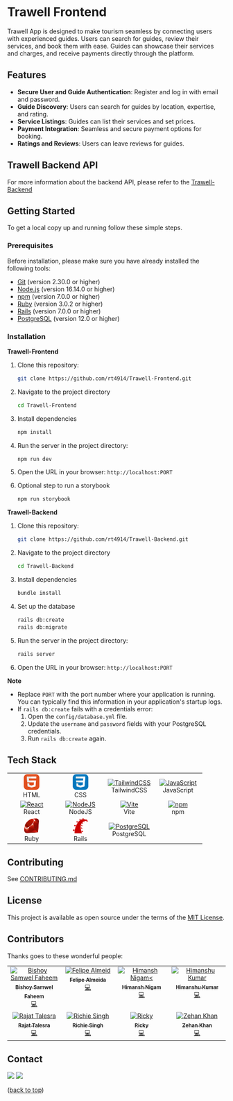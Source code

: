 <div id="top"></div>

# Trawell Frontend

Trawell App is designed to make tourism seamless by connecting users with experienced guides. Users can search for guides, review their services, and book them with ease. Guides can showcase their services and charges, and receive payments directly through the platform.

## Features

-   **Secure User and Guide Authentication**: Register and log in with email and password.
-   **Guide Discovery**: Users can search for guides by location, expertise, and rating.
-   **Service Listings**: Guides can list their services and set prices.
-   **Payment Integration**: Seamless and secure payment options for booking.
-   **Ratings and Reviews**: Users can leave reviews for guides.

## Trawell Backend API

For more information about the backend API, please refer to the [Trawell-Backend](https://github.com/rt4914/Trawell-Backend)

## Getting Started

To get a local copy up and running follow these simple steps.

### Prerequisites

Before installation, please make sure you have already installed the following tools:

-   [Git](https://git-scm.com/downloads) (version 2.30.0 or higher)
-   [Node.js](https://nodejs.org/en/download/) (version 16.14.0 or higher)
-   [npm](https://docs.npmjs.com/downloading-and-installing-node-js-and-npm) (version 7.0.0 or higher)
-   [Ruby](https://www.ruby-lang.org/en/downloads/) (version 3.0.2 or higher)
-   [Rails](https://rubyonrails.org/) (version 7.0.0 or higher)
-   [PostgreSQL](https://www.postgresql.org/download/) (version 12.0 or higher)

### Installation

**Trawell-Frontend**

1. Clone this repository:

    ```bash
    git clone https://github.com/rt4914/Trawell-Frontend.git
    ```

2. Navigate to the project directory

    ```bash
    cd Trawell-Frontend
    ```

3. Install dependencies

    ```bash
    npm install
    ```

4. Run the server in the project directory:

    ```bash
    npm run dev
    ```

5. Open the URL in your browser: `http://localhost:PORT`

6. Optional step to run a storybook

    ```bash
    npm run storybook
    ```

**Trawell-Backend**

1. Clone this repository:

    ```bash
    git clone https://github.com/rt4914/Trawell-Backend.git
    ```

2. Navigate to the project directory

    ```bash
    cd Trawell-Backend
    ```

3. Install dependencies

    ```bash
    bundle install
    ```

4. Set up the database

    ```bash
    rails db:create
    rails db:migrate
    ```

5. Run the server in the project directory:

    ```bash
    rails server
    ```

6. Open the URL in your browser: `http://localhost:PORT`

**Note**

-   Replace `PORT` with the port number where your application is running. You can typically find this information in your application's startup logs.
-   If `rails db:create` fails with a credentials error:
    1. Open the `config/database.yml` file.
    2. Update the `username` and `password` fields with your PostgreSQL credentials.
    3. Run `rails db:create` again.

## Tech Stack

<table>
  <tbody>
    <tr>
      <td align="center" width="25%">
        <a href="https://developer.mozilla.org/en-US/docs/Web/HTML" target="_blank" rel="noreferrer"><img src="https://raw.githubusercontent.com/tandpfun/skill-icons/65dea6c4eaca7da319e552c09f4cf5a9a8dab2c8/icons/HTML.svg" width="36" height="36" alt="HTML" /></a>
        <br>HTML
      </td>
      <td align="center" width="25%">
        <a href="https://developer.mozilla.org/en-US/docs/Web/CSS" target="_blank" rel="noreferrer"><img src="https://raw.githubusercontent.com/tandpfun/skill-icons/65dea6c4eaca7da319e552c09f4cf5a9a8dab2c8/icons/CSS.svg" width="36" height="36" alt="CSS" /></a>
        <br>CSS
      </td>
      <td align="center" width="25%">
        <a href="https://tailwindcss.com/" target="_blank" rel="noreferrer"><img src="https://raw.githubusercontent.com/danielcranney/readme-generator/main/public/icons/skills/tailwindcss-colored.svg" width="36" height="36" alt="TailwindCSS" /></a>
        <br>TailwindCSS
      </td>
      <td align="center" width="25%">
        <a href="https://developer.mozilla.org/en-US/docs/Web/JavaScript" target="_blank" rel="noreferrer"><img src="https://raw.githubusercontent.com/danielcranney/readme-generator/main/public/icons/skills/javascript-colored.svg" width="36" height="36" alt="JavaScript" /></a>
        <br>JavaScript
      </td>
    </tr>
    <tr>
      <td align="center" width="25%">
        <a href="https://reactjs.org/" target="_blank" rel="noreferrer"><img src="https://raw.githubusercontent.com/danielcranney/readme-generator/main/public/icons/skills/react-colored.svg" width="36" height="36" alt="React" /></a>
        <br>React
      </td>
      <td align="center" width="25%">
        <a href="https://nodejs.org/en/" target="_blank" rel="noreferrer"><img src="https://raw.githubusercontent.com/danielcranney/readme-generator/main/public/icons/skills/nodejs-colored.svg" width="36" height="36" alt="NodeJS" /></a>
        <br>NodeJS
      </td>
      <td align="center" width="25%">
        <a href="https://vitejs.dev/" target="_blank" rel="noreferrer"><img src="https://raw.githubusercontent.com/danielcranney/profileme-dev/3fc3595593bc992e6febba6580d6c9571f5e625f/public/icons/skills/vite-colored.svg" width="36" height="36" alt="Vite" /></a>
        <br>Vite
      </td>
      <td align="center" width="25%">
        <a href="https://www.npmjs.com/" target="_blank" rel="noreferrer"><img src="https://raw.githubusercontent.com/tandpfun/skill-icons/65dea6c4eaca7da319e552c09f4cf5a9a8dab2c8/icons/Npm-Light.svg" width="36" height="36" alt="npm" /></a>
        <br>npm
      </td>
    </tr>
    <tr>
      <td align="center" width="25%">
        <a href="https://www.ruby-lang.org/" target="_blank" rel="noreferrer"><img src="https://raw.githubusercontent.com/devicons/devicon/6910f0503efdd315c8f9b858234310c06e04d9c0/icons/ruby/ruby-original.svg" width="36" height="36" alt="Ruby" /></a>
        <br>Ruby
      </td>
      <td align="center" width="25%">
        <a href="https://rubyonrails.org/" target="_blank" rel="noreferrer"><img src="https://raw.githubusercontent.com/devicons/devicon/6910f0503efdd315c8f9b858234310c06e04d9c0/icons/rails/rails-plain.svg" width="36" height="36" alt="Rails" /></a>
        <br>Rails
      </td>
      <td align="center" width="25%">
        <a href="https://www.postgresql.org/" target="_blank" rel="noreferrer"><img src="https://raw.githubusercontent.com/danielcranney/profileme-dev/3fc3595593bc992e6febba6580d6c9571f5e625f/public/icons/skills/postgresql-colored.svg" width="36" height="36" alt="PostgreSQL" /></a>
        <br>PostgreSQL
      </td>
    </tr>
  </tbody>
</table>

## Contributing

See [CONTRIBUTING.md](https://github.com/rt4914/Trawell-Frontend/blob/main/.github/CONTRIBUTING.md)

## License

This project is available as open source under the terms of the [MIT License](https://github.com/rt4914/Trawell-Frontend/blob/main/LICENSE.txt).

## Contributors

Thanks goes to these wonderful people:

<table>
  <tbody>
    <tr>
      <td align="center" valign="top" width="14.28%">
        <a href="https://github.com/Bishoy-Samwel">
          <img src="https://avatars.githubusercontent.com/u/29541335?v=4" width="100px;" alt="Bishoy Samwel Faheem"/><br />
          <sub><b>Bishoy Samwel Faheem</b></sub>
        </a><br />
        <a href="https://github.com//rt4914/Trawell-Frontend/commits?author=Bishoy-Samwel" title="Code">💻</a>
      </td>
      <td align="center" valign="top" width="14.28%">
        <a href="https://github.com/devFelipeAlmeida">
          <img src="https://avatars.githubusercontent.com/u/95555235?v=4" width="100px;" alt="Felipe Almeid"/><br />
          <sub><b>Felipe Almeida</b></sub>
        </a><br />
        <a href="https://github.com//rt4914/Trawell-Frontend/commits?author=devFelipeAlmeida" title="Code">💻</a>
      </td>
      <td align="center" valign="top" width="14.28%">
        <a href="https://github.com/">
          <img src="https://avatars.githubusercontent.com/u/98149187?v=4" width="100px;" alt="Himansh Nigam<"/><br />
          <sub><b>Himansh Nigam</b></sub>
        </a><br />
        <a href="" title="Code">💻</a>
      </td>
      <td align="center" valign="top" width="14.28%">
        <a href="https://github.com/">
          <img src="https://avatars.githubusercontent.com/u/98149187?v=4" width="100px;" alt="Himanshu Kumar"/><br />
          <sub><b>Himanshu Kumar</b></sub>
        </a><br />
        <a href="" title="Code">💻</a>
      </td>
    </tr>
    <tr>
          <td align="center" valign="top" width="14.28%">
        <a href="https://github.com/rt4914">
          <img src="https://avatars.githubusercontent.com/u/9396084?v=4" width="100px;" alt="Rajat Talesra"/><br />
          <sub><b>Rajat Talesra</b></sub>
        </a><br />
        <a href="https://github.com//rt4914/Trawell-Frontend/commits?author=rt4914" title="Code">💻</a>
      </td>
      <td align="center" valign="top" width="14.28%">
        <a href="https://github.com/">
          <img src="https://avatars.githubusercontent.com/u/98149187?v=4" width="100px;" alt="Richie Singh"/><br />
          <sub><b>Richie Singh</b></sub>
        </a><br />
        <a href="https://github.com/" title="Code">💻</a>
      </td>
      <td align="center" valign="top" width="14.28%">
        <a href="https://github.com/">
          <img src="https://avatars.githubusercontent.com/u/98149187?v=4" width="100px;" alt="Ricky"/><br />
          <sub><b>Ricky</b></sub>
        </a><br />
        <a href="https://github.com" title="Code">💻</a>
      </td>
      <td align="center" valign="top" width="14.28%">
        <a href="https://github.com/zehan12">
          <img src="https://avatars.githubusercontent.com/u/73664886?s=400&u=b4640ee6fcf6bdb55f455d2b1ec8d91a330f9b04&v=4" width="100px;" alt="Zehan Khan"/><br />
          <sub><b>Zehan Khan</b></sub>
        </a><br />
        <a href="https://github.com/rt4914/Trawell-Frontend/commits?author=zehan12" title="Code">💻</a>
      </td>
    </tr>
  </tbody>
</table>

## Contact

<div>
  <a href="https://www.linkedin.com/in/rajat-talesra-59068582" target="_blank"><img src="https://img.shields.io/badge/-LinkedIn-%230077B5?style=for-the-badge&logo=linkedin&logoColor=white" target="_blank"></a>
  <a href="mailto:rajattalesra4914@gmail.com"><img src="https://img.shields.io/badge/Gmail-D14836?style=for-the-badge&logo=gmail&logoColor=white" target="_blank"></a>
</div>

<p>(<a href="#top">back to top</a>)</p>
